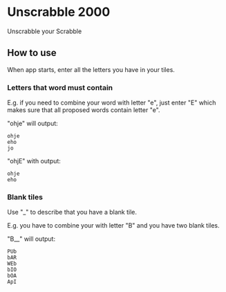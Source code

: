 # Unscrabble 2000
Unscrabble your Scrabble

## How to use

When app starts, enter all the letters you have in your tiles.

### Letters that word must contain

E.g. if you need to combine your word with letter "e", just enter "E" which makes sure that all proposed words contain letter "e".

"ohje" will output:

```
ohje
eho
jo
```

"ohjE" with output:

```
ohje
eho
```

### Blank tiles

Use "_" to describe that you have a blank tile.

E.g. you have to combine your with letter "B" and you have two blank tiles.

"B__" will output:

```
PUb
bAR
WEb
bIO
bOA
ApI
```
